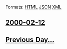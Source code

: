 
Formats: [HTML](2000/02/12/index.html)  [JSON](2000/02/12/index.json)  [XML](2000/02/12/index.xml)  

## [2000-02-12](/news/2000/02/12/index.md)

## [Previous Day...](/news/2000/02/11/index.md)

